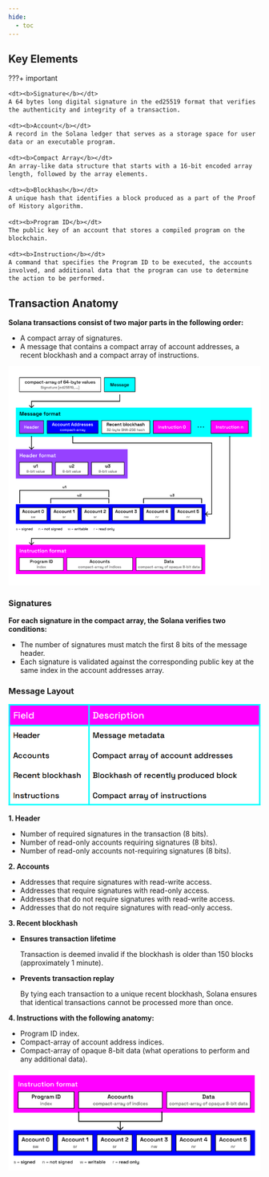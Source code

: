 ```yaml
---
hide:
  - toc
---
```


<h2>Key Elements</h2>

???+ important

    <dt><b>Signature</b></dt>
    A 64 bytes long digital signature in the ed25519 format that verifies the authenticity and integrity of a transaction.

    <dt><b>Account</b></dt>
    A record in the Solana ledger that serves as a storage space for user data or an executable program.

    <dt><b>Compact Array</b></dt>
    An array-like data structure that starts with a 16-bit encoded array length, followed by the array elements.

    <dt><b>Blockhash</b></dt>
    A unique hash that identifies a block produced as a part of the Proof of History algorithm.

    <dt><b>Program ID</b></dt>
    The public key of an account that stores a compiled program on the blockchain.

    <dt><b>Instruction</b></dt>
    A command that specifies the Program ID to be executed, the accounts involved, and additional data that the program can use to determine the action to be performed.

<h2>Transaction Anatomy</h2>

**Solana transactions consist of two major parts in the following order:**

- A compact array of signatures.
- A message that contains a compact array of account addresses, a recent blockhash and a compact array of instructions.

![Transaction Anatomy](../images/transaction-anatomy.png)

<h3>Signatures</h3>

**For each signature in the compact array, the Solana verifies two conditions:**

- The number of signatures must match the first 8 bits of the message header.
- Each signature is validated against the corresponding public key at the same index in the account addresses array.

<h3>Message Layout</h3>

![Message Layout](../images/message-layout.png)

**1. Header**

  - Number of required signatures in the transaction (8 bits).
  - Number of read-only accounts requiring signatures (8 bits).
  - Number of read-only accounts not-requiring signatures (8 bits).

**2. Accounts**

  - Addresses that require signatures with read-write access.
  - Addresses that require signatures with read-only access.
  - Addresses that do not require signatures with read-write access.
  - Addresses that do not require signatures with read-only access.

**3. Recent blockhash**

  - <dt><b>Ensures transaction lifetime</b></dt>

    Transaction is deemed invalid if the blockhash is older than 150 blocks (approximately 1 minute).

  - <dt><b>Prevents transaction replay</b></dt>

    By tying each transaction to a unique recent blockhash, Solana ensures that identical transactions cannot be processed more than once.

**4. Instructions with the following anatomy:**

  - Program ID index.
  - Compact-array of account address indices.
  - Compact-array of opaque 8-bit data (what operations to perform and any additional data).

![Instruction Anatomy](../images/instruction-anatomy.png)
